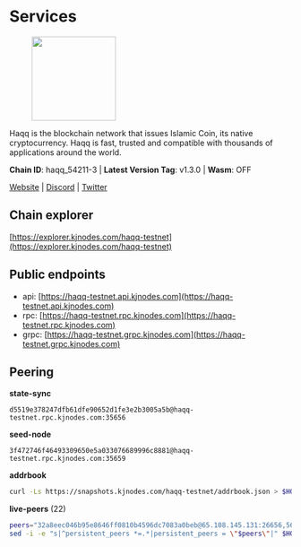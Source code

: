 # Services

<figure><img src="https://raw.githubusercontent.com/kj89/testnet_manuals/main/pingpub/logos/haqq.png" width="150" alt=""><figcaption></figcaption></figure>

Haqq is the blockchain network that issues Islamic Coin,  its native cryptocurrency. Haqq is fast, trusted and  compatible with thousands of applications around the world.

**Chain ID**: haqq_54211-3 | **Latest Version Tag**: v1.3.0 | **Wasm**: OFF

[Website](https://islamiccoin.net) | [Discord](https://discord.gg/hU9MHG5kZq) | [Twitter](https://twitter.com/Islamic_Coin)




## Chain explorer
[https://explorer.kjnodes.com/haqq-testnet](https://explorer.kjnodes.com/haqq-testnet)

## Public endpoints

* api: [https://haqq-testnet.api.kjnodes.com](https://haqq-testnet.api.kjnodes.com)
* rpc: [https://haqq-testnet.rpc.kjnodes.com](https://haqq-testnet.rpc.kjnodes.com)
* grpc: [https://haqq-testnet.grpc.kjnodes.com](https://haqq-testnet.grpc.kjnodes.com)

## Peering

**state-sync**

```text
d5519e378247dfb61dfe90652d1fe3e2b3005a5b@haqq-testnet.rpc.kjnodes.com:35656
```

**seed-node**

```text
3f472746f46493309650e5a033076689996c8881@haqq-testnet.rpc.kjnodes.com:35659
```

**addrbook**
```bash
curl -Ls https://snapshots.kjnodes.com/haqq-testnet/addrbook.json > $HOME/.haqqd/config/addrbook.json
```

**live-peers** (22)
```bash
peers="32a8eec046b95e8646ff0810b4596dc7083a0beb@65.108.145.131:26656,56158e0f2acf850114e82644afceb565a73b08cc@185.144.99.95:26656,48a2a7762a579d25bca95b0a3548b714238dd60b@213.239.216.252:20656,23ff658b56fbb8bc73372973a34733ff5d79b435@142.132.202.50:11604,6771e65c1b30cc514faf5943320fdda480fe9124@95.216.39.183:26656,59af99085c961a6a5c8dc4bc8b3abffda16ddccb@135.181.38.62:26656,d5519e378247dfb61dfe90652d1fe3e2b3005a5b@65.109.68.190:35656,3df5a68b919177179c6dcb0b9c9354fd6bbba1c8@65.109.92.240:20116,24e894d4d8a18276acf6051cccf369a1ce69842d@65.108.151.105:26656,2d13d679b64e1a574904a140f72815644ec71131@65.21.133.125:30656,f57fae1bdea281392b563a58978a2d8c0a37725f@95.217.233.234:26656,54e81994c61bbb6c414f8ab0a606a7edda138a3b@95.216.154.100:26656,88b8b733d8b96e9a518c1a8bea4dbc5bf896026e@5.161.156.183:26656,e576d332451c7c3c0c5c753b1bbd4e670b1ecfc7@5.161.97.83:26656,6fad54232f11a0306bd0d942c2ec5f9ba0ae2f1a@34.91.54.209:26656,ed145a35b436878c1f1c10634bd18600f3696e17@95.217.181.142:26656,331ca63236ba05842d561e22c0bcc8582efa60a1@209.126.80.192:26656,927a323649e7dd8d4c75da6e5edaee439652b46f@65.109.92.241:20116,90b40d2b773090b82aa7788c2d1937e4fd6d2dc0@65.108.231.124:19656,9444cf6e8cc3e452f8006acce0283d87ee663b7a@185.163.125.253:35656,d59dc597f0d41bcbc7ff53374686affb143726c2@51.195.203.103:35656,64a840f6f5344a22a485b2818f9da9a457d42827@95.217.57.232:36656"
sed -i -e "s|^persistent_peers *=.*|persistent_peers = \"$peers\"|" $HOME/.haqqd/config/config.toml
```
